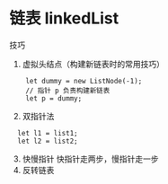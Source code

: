 # 链表 linkedList

技巧
1. 虚拟头结点（构建新链表时的常用技巧）
```
    let dummy = new ListNode(-1);
    // 指针 p 负责构建新链表
    let p = dummy;
```
2. 双指针法
```
  let l1 = list1;
  let l2 = list2;
```
3. 快慢指针
快指针走两步，慢指针走一步
4. 反转链表
